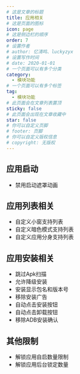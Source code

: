 ```yaml
---
# 这是文章的标题
title: 应用相关
# 这是页面的图标
icon: page
# 这是侧边栏的顺序
order: 7
# 设置作者
# author: 忆清鸣、luckyzyx
# 设置写作时间
# date: 2020-01-01
# 一个页面可以有多个分类
category:
  - 模块功能
# 一个页面可以有多个标签
tag:
  - 模块功能
# 此页面会在文章列表置顶
sticky: false
# 此页面会出现在文章收藏中
star: false
# 你可以自定义页脚
# footer: 页脚
# 你可以自定义版权信息
# copyright: 无版权
---
```


## 应用启动

- 禁用启动遮罩动画

## 应用列表相关

- 自定义小窗支持列表
- 自定义暗色模式支持列表
- 自定义应用分身支持列表

## 应用安装相关

- 跳过Apk扫描
- 允许降级安装
- 安装显示包名和版本号
- 移除安装广告
- 自动点击安装按钮
- 自动点击卸载按钮
- 移除ADB安装确认

## 其他限制

- 解锁应用自启数量限制
- 解锁应用后台锁定数量
